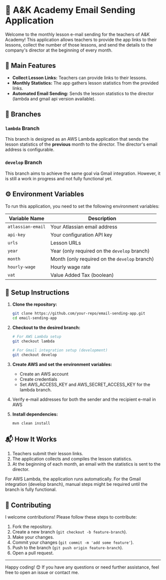 # 📧 A&K Academy Email Sending Application

Welcome to the monthly lesson e-mail sending for the teachers of A&K Academy! This application allows teachers to provide the app links to their lessons, collect the number of those lessons, and send the details to the company's director at the beginning of every month.

## 🚀 Main Features

- **Collect Lesson Links:** Teachers can provide links to their lessons.
- **Monthly Statistics:** The app gathers lesson statistics from the provided links.
- **Automated Email Sending:** Sends the lesson statistics to the director (lambda and gmail api version available).

## 🌲 Branches

### `lambda` Branch
This branch is designed as an AWS Lambda application that sends the lesson statistics of the **previous** month to the director. The director's email address is configurable.

### `develop` Branch
This branch aims to achieve the same goal via Gmail integration. However, it is still a work in progress and not fully functional yet.

## ⚙️ Environment Variables

To run this application, you need to set the following environment variables:

| Variable Name       | Description                                       |
|---------------------|---------------------------------------------------|
| `atlassian-email`   | Your Atlassian email address                      |
| `api-key`           | Your configuration API key                        |
| `urls`              | Lesson URLs                                       |
| `year`              | Year (only required on the `develop` branch)      |
| `month`             | Month (only required on the `develop` branch)     |
| `hourly-wage`       | Hourly wage rate                                  |
| `vat`               | Value Added Tax (boolean)                         |

## 📝 Setup Instructions

1. **Clone the repository:**
   ```bash
   git clone https://github.com/your-repo/email-sending-app.git
   cd email-sending-app
   ```

2. **Checkout to the desired branch:**
   ```bash
   # For AWS Lambda setup
   git checkout lambda

   # For Gmail integration setup (development)
   git checkout develop
   ```

3. **Create AWS and set the environment variables:**
    - Create an AWS account
    - Create credentials
    - Set AWS_ACCESS_KEY and AWS_SECRET_ACCESS_KEY for the lambda branch.
4. Verify e-mail addresses for both the sender and the recipient e-mail in AWS  
5. **Install dependencies:**
   ```bash
   mvn clean install
   ```

## 📬 How It Works

1. Teachers submit their lesson links.
2. The application collects and compiles the lesson statistics.
3. At the beginning of each month, an email with the statistics is sent to the director.

For AWS Lambda, the application runs automatically. For the Gmail integration (develop branch), manual steps might be required until the branch is fully functional.

## 👥 Contributing

I welcome contributions! Please follow these steps to contribute:

1. Fork the repository.
2. Create a new branch (`git checkout -b feature-branch`).
3. Make your changes.
4. Commit your changes (`git commit -m 'add some feature'`).
5. Push to the branch (`git push origin feature-branch`).
6. Open a pull request.

---

Happy coding! 😊 If you have any questions or need further assistance, feel free to open an issue or contact me.

